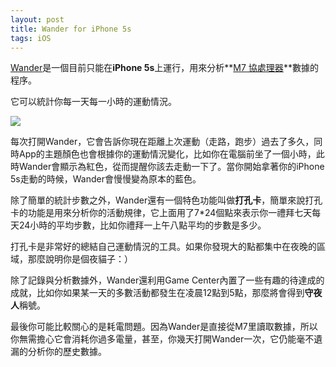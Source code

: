 ```yaml
---
layout: post
title: Wander for iPhone 5s
tags: iOS
---
```

[Wander](https://itunes.apple.com/us/app/wander-for-iphone-5s/id774474904?mt=8&uo=4)是一個目前只能在**iPhone 5s**上運行，用來分析**[M7 協處理器](http://www.apple.com/cn/iphone-5s/features/)**數據的程序。

它可以統計你每一天每一小時的運動情況。

![](https://dl.dropbox.com/s/jxvwiyze0rbv1fr/Screenshot%202013-12-19%2017.35.41.png)

每次打開Wander，它會告訴你現在距離上次運動（走路，跑步）過去了多久，同時App的主題顏色也會根據你的運動情況變化，比如你在電腦前坐了一個小時，此時Wander會顯示為紅色，從而提醒你該去走動一下了。當你開始拿著你的iPhone 5s走動的時候，Wander會慢慢變為原本的藍色。

除了簡單的統計步數之外，Wander還有一個特色功能叫做**打孔卡**，簡單來說打孔卡的功能是用來分析你的活動規律，它上面用了7*24個點來表示你一禮拜七天每天24小時的平均步數，比如你禮拜一上午八點平均的步數是多少。

打孔卡是非常好的總結自己運動情況的工具。如果你發現大的點都集中在夜晚的區域，那麼說明你是個夜貓子：）

除了記錄與分析數據外，Wander還利用Game Center內置了一些有趣的待達成的成就，比如你如果某一天的多數活動都發生在凌晨12點到5點，那麼將會得到**守夜人**稱號。

最後你可能比較關心的是耗電問題。因為Wander是直接從M7里讀取數據，所以你無需擔心它會消耗你過多電量，甚至，你幾天打開Wander一次，它仍能毫不遺漏的分析你的歷史數據。

<a href="https://itunes.apple.com/us/app/wander-for-iphone-5s/id774474904?mt=8&uo=4" target="itunes_store" style="display:inline-block;overflow:hidden;background:url(https://linkmaker.itunes.apple.com/htmlResources/assets/en_us//images/web/linkmaker/badge_appstore-lrg.png) no-repeat;width:135px;height:40px;@media only screen{background-image:url(https://linkmaker.itunes.apple.com/htmlResources/assets/en_us//images/web/linkmaker/badge_appstore-lrg.svg);}"></a>
